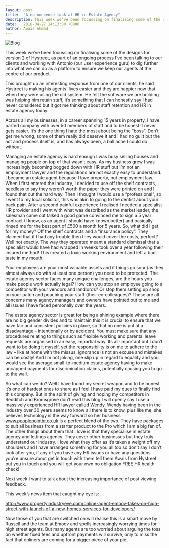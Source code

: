 ```yaml
---
layout: post
title:  "A no-nonsense look at HR in Estate Agency"
description: This week we’ve been focussing on finalising some of the designs for version 2 of Hystreet, as part of an ongoing process I’ve...
date:   2018-04-27 14:13:00 +0800
author: Awais Ahmad
---
```


![Blog]({{site.url}}/images/HR-Blog.jpg)

This week we’ve been focussing on finalising some of the designs for version 2 of Hystreet, as part of an ongoing process I’ve been talking to our clients and working with Antonio (our user experience guru) to dig further into what we can do as a platform to ensure we keep our agents at the centre of our product.
<!--more-->
This brought up an interesting response from one of our clients, he said Hystreet is making his agents’ lives easier and they are happier now that when they were using the old system. He felt the software we are building was helping him retain staff, it’s something that I can honestly say I had never considered but it got me thinking about staff retention and HR in estate agency today.

Across all my businesses, in a career spanning 15 years in property, I have parted company with over 50 members of staff and to be honest it never gets easier. It’s the one thing I hate the most about being the “boss”. Don’t get me wrong, some of them really did deserve it and I had no guilt but the act and process itself is, and has always been, a ball ache I could do without.

Managing an estate agency is hard enough I was busy selling houses and managing people on top of that wasn’t easy. As my business grew I was increasingly becoming bogged down with HR stuff but I’m not an employment lawyer and the regulations are not exactly easy to understand.  I became an estate agent because I love property, not employment law. When I first entered the industry, I decided to use off the shelf contracts, needless to say they weren’t worth the paper they were printed on and I found that out the hard way. Then I thought I would use a “professional”, so I went to my local solicitor, this was akin to going to the dentist about your back pain. After a second painful experience I realised I needed a specialist HR provider and I went with what was described as the market leader, the salesman came out talked a good game convinced me to sign a 5 year contract (I know, as an agent I should have known better) and basically rinsed me for the best part of £500 a month for 5 years. So, what did I get for my money? Off the shelf contracts and a “insurance policy”. They claimed that if I had any trouble then they would cover the costs, perfect? Well not exactly. The way they operated meant a standard dismissal that a specialist would have had wrapped in weeks took over a year following their insured method! This created a toxic working environment and left a bad taste in my mouth.

Your employees are your most valuable assets and if things go sour (as they almost always do with at least one person) you need to be protected. The estate agency sector faces many unique challenges, are the hours you make people work actually legal? How can you stop an employee going to a competitor with your vendors and landlords? Or stop them setting up shop on your patch and poaching your staff (their ex-colleagues)?  These are all concerns many agency managers and owners have pointed out to me and all issues I have faced personally over the years.

The estate agency sector is great for being a shining example where there are no big gender divides and to maintain this it is crucial to ensure that we have fair and consistent policies in place, so that no one is put at a disadvantage – intentionally or by accident. You must make sure that any procedures relating to things such as flexible working and parental leave requests are organised in an easy, impartial way. Its all-important but I don’t want to be doing it myself, yet the responsibility is on me to adhere to the law – like at home with the missus, ignorance is not an excuse and mistakes can be costly!  And I’m not joking, one slip up in regard to equality and you would see the average small-to-medium estate agency having to make uncapped payments for discrimination claims, potentially causing you to go to the wall.

So what can we do? Well I have found my secret weapon and to be honest it’s one of hardest ones to share as I feel I have paid my dues to finally find this company. But in the spirit of giving and hoping my competitors in Redditch and Bromsgrove don’t read this blog I will openly say I use a massively experienced HR lawyer called Wendy. Wendy having been in the industry over 30 years seems to know all there is to know, plus like me, she believes technology is the way forward so her business <a href="https://peoplepointhr.co.uk/">www.peoplepointhr.co.uk</a> is a perfect blend of the two. They have packages to suit all business from a starter product to the Pro which I am a big fan of. The other things about them that I love is that they specialise in estate agency and lettings agency. They cover other businesses but they truly understand our industry. I love what they offer as it’s taken a weight off my shoulders and I have arranged something for you all too so don’t say I don’t look after you, if any of you have any HR issues or have any questions you’re unsure about get in touch with them tell them Awais from Hystreet put you in touch and you will get your own no obligation FREE HR health check!

Next week I want to talk about the increasing importance of post viewing feedback.

This week’s news item that caught my eye is:

<a href="http://www.propertyindustryeye.com/online-agent-emoov-takes-on-high-street-with-launch-of-a-new-homes-services-for-developers/">http://www.propertyindustryeye.com/online-agent-emoov-takes-on-high-street-with-launch-of-a-new-homes-services-for-developers/</a>

Now those of you that are switched on will realise this is a smart move by Russell and the team at Emoov and spells increasingly worrying times for high street agents. But many agents are too worried about arguing the toss on whether fixed fees and upfront payments will survive, only to miss the fact that onliners are coming for a bigger piece of your pie.
